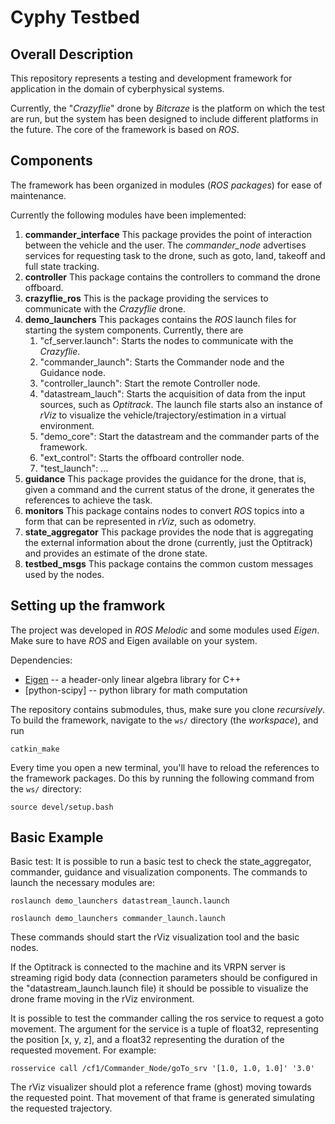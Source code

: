 # Cyphy Testbed

## Overall Description
This repository represents a testing and development framework for application in the domain of cyberphysical systems. 

Currently, the "*Crazyflie*" drone by *Bitcraze* is the platform on which the test are run, but the system has been designed to include different platforms in the future. 
The core of the framework is based on *ROS*.


## Components
The framework has been organized in modules (*ROS packages*) for ease of maintenance.

Currently the following modules have been implemented:

1. **commander_interface**
This package provides the point of interaction between the vehicle and the user. The *commander\_node* advertises services for requesting task to the drone, such as goto, land, takeoff and full state tracking.
2. **controller**
This package contains the controllers to command the drone offboard.
3. **crazyflie_ros**
This is the package providing the services to communicate with the *Crazyflie* drone.
4. **demo_launchers**
This packages contains the *ROS* launch files for starting the system components.
Currently, there are
    1. "cf\_server.launch": Starts the nodes to communicate with the *Crazyflie*.
    2. "commander_launch": Starts the Commander node and the Guidance node.
    3. "controller_launch": Start the remote Controller node.
    4. "datastream_lauch": Starts the acquisition of data from the input sources, such as *Optitrack*. The launch file starts also an instance of *rViz* to visualize the vehicle/trajectory/estimation in a virtual environment.
    5. "demo_core": Start the datastream and the commander parts of the framework.
    6. "ext_control": Starts the offboard controller node.
    7. "test_launch": ...
5. **guidance**
This package provides the guidance for the drone, that is, given a command and the current status of the drone, it generates the references to achieve the task. 
6. **monitors**
This package contains nodes to convert *ROS* topics into a form that can be represented in *rViz*, such as odometry.
7. **state_aggregator**
This package provides the node that is aggregating the external information about the drone (currently, just the Optitrack) and provides an estimate of the drone state.
8. **testbed_msgs**
This package contains the common custom messages used by the nodes.


## Setting up the framwork
The project was developed in *ROS Melodic* and some modules used *Eigen*. Make sure to have *ROS* and Eigen available on your system. 

Dependencies:
- [Eigen](https://eigen.tuxfamily.org) -- a header-only linear algebra library for C++
- [python-scipy] -- python library for math computation

The repository contains submodules, thus, make sure you clone *recursively*.
To build the framework, navigate to the `ws/` directory (the _workspace_), and run
```
catkin_make
```

Every time you open a new terminal, you'll have to reload the references to the framework packages. Do this by running the following command from the `ws/` directory:
```
source devel/setup.bash
```

## Basic Example
Basic test:
It is possible to run a basic test to check the state\_aggregator, commander, guidance and visualization components.
The commands to launch the necessary modules are:
```
roslaunch demo_launchers datastream_launch.launch
```
```
roslaunch demo_launchers commander_launch.launch
```

These commands should start the rViz visualization tool and the basic nodes. 

If the Optitrack is connected to the machine and its VRPN server is streaming rigid body data (connection parameters should be configured in the "datastream\_launch.launch file) it should be possible to visualize the drone frame moving in the rViz environment.

It is possible to test the commander calling the ros service to request a goto movement.
The argument for the service is a tuple of float32, representing the position [x, y, z], and a float32 representing the duration of the requested movement. 
For example: 
```
rosservice call /cf1/Commander_Node/goTo_srv '[1.0, 1.0, 1.0]' '3.0'
```
The rViz visualizer should plot a reference frame (ghost) moving towards the requested point. That movement of that frame is generated simulating the requested trajectory. 
